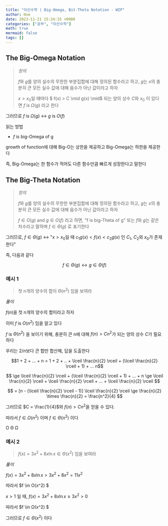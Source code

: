 ```yaml
---
title: "이산수학 | Big-Omega, Bit-Theta Notation - WIP"
author: Hve
date: 2023-11-21 15:24:15 +0900
categories: ["공부", "이산수학"]
math: true
mermaid: false
tags: []
---
```


## The Big-Omega Notation

> *정의* 
> 
> $f$와 $g$를 양의 실수의 무한한 부분집합에 대해 정의된 함수라고 하고, $g$는 $x$의 충분히 큰 모든 실수 값에 대해 음수가 아닌 값이라고 하자
>
> $x > x_0$일 때마다 $ f(x) > C \mid g(x) \mid$ 되는 양의 상수 $C$와 $x_0$ 이 있다면 $f$ is $Ω(g)$ 라고 한다

그러므로 $f$ is $Ω(g)$ ↔ $g$ is $O(f)$

읽는 방법

- $f$ is big-Omega of g

growth of function에 대해 Big-O는 상한을 제공하고 Big-Omega는 하한을 제공한다

즉, Big-Omega는 한 함수가 적어도 다른 함수만큼 빠르게 성장한다고 말한다

## The Big-Theta Notation

> *정의* 
> 
> $f$와 $g$를 양의 실수의 무한한 부분집합에 대해 정의된 함수라고 하고, $g$는 $x$의 충분히 큰 모든 실수 값에 대해 음수가 아닌 값이라고 하자
>
> $f \in O(g)$ and $g \in O(f)$ 라고 하면, "f is big-Theta of g" 또는 $f$와 $g$는 같은 차수라고 말하며 $f \in Θ(g)$ 로 표기한다

그러므로, $f \in Θ(g)$ ↔ "$x > x_0$일 때 $c_1g(x) < f(x) < c_2g(x)$ 인 $C_1$, $C_2$와 $x_0$가 존재한다"

즉, 다음과 같다

$$ f \in Θ(g) ↔ g \in Θ(f)$$

### 예시 1

> 첫 n개의 양수의 합이 $Θ(n^2)$ 임을 보여라

*풀이*

$f(n)$을 첫 n개의 양수의 합이라고 하자

이미 $f$ is $O(n^2)$ 임을 알고 있다

$f$ is $Θ(n^2)$ 을 보이기 위해, 충분히 큰 n에 대해 $f(n) > Cn^2$가 되는 양의 상수 $C$가 필요하다

우리는 $2/n$보다 큰 합만 합산해, 답을 도출한다

$$1 + 2 + ... + n = 1 + 2 + .. + \lceil \frac{n}{2} \rceil + (\lceil \frac{n}{2} \rceil + 1) + ... n$$

$$ \ge \lceil \frac{n}{2} \rceil + (\lceil \frac{n}{2} \rceil + 1) + ... + n \ge \lceil \frac{n}{2} \rceil + \lceil \frac{n}{2} \rceil + ... + \lceil \frac{n}{2} \rceil $$

$$ = [n - (\lceil \frac{n}{2} \rceil - 1)] \lceil \frac{n}{2} \rceil \ge \frac{n}{2} \times \frac{n}{2} = \frac{n^2}{4} $$

그러므로 $C = \frac{1}{4}$와 $f(n) > Cn^2$을 얻을 수 있다.

따라서 $f \in Ω(n^2)$ 이며 $f \in Θ(n^2)$ 이다


O Θ Ω

### 예시 2

> $f(x) = 3x^2 + 8x \ln x \in Θ(x^2)$ 임을 보여라

*풀이*

$f(x) = 3x^2 + 8x \ln x > 3x^2 + 8x^2 = 11x^2$

따라서 $f \in O(x^2) $

$x > 1$ 일 때, $f(x) = 3x^2 + 8x \ln x \ge 3x^2 > 0$

따라서 $f \in Ω(x^2) $

그러므로 $f \in Θ(x^2)$ 이다

